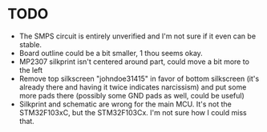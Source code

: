 # TODO

  * The SMPS circuit is entirely unverified and I'm not sure if it even can be
    stable.
  * Board outline could be a bit smaller, 1 thou seems okay.
  * MP2307 silkprint isn't centered around part, could move a bit more to the 
    left
  * Remove top silkscreen "johndoe31415" in favor of bottom silkscreen (it's
    already there and having it twice indicates narcissism) and put some more
    pads there (possibly some GND pads as well, could be useful)
  * Silkprint and schematic are wrong for the main MCU. It's not the
    STM32F103xC, but the STM32F103Cx. I'm not sure how I could miss that.
